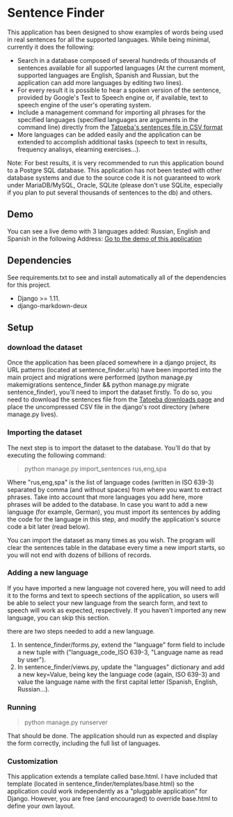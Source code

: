 # Sentence Finder

This application has been designed to show examples of words being used in real sentences for all the supported languages. While being minimal, currently it does the following:

* Search in a database composed of several hundreds of thousands of sentences available for all supported languages (At the current moment, supported languages are English, Spanish and Russian, but the application can add more languages by editing two lines).
* For every result it is possible to hear a spoken version of the sentence, provided by Google's Text to Speech engine or, if available, text to speech engine of the user's operating system.
* Include a management command for importing all phrases for the specified languages (specified languages are arguments in the command line) directly from the [Tatoeba's sentences file in CSV format](https://tatoeba.org/)
* More languages can be added easily and the application can be extended to accomplish additional tasks (speech to text in results, frequency analisys, elearning exercises...).

Note: For best results, it is very recommended to run this application bound to a Postgre SQL database. This application has not been tested with other database systems and due to the source code it is not guaranteed to work under MariaDB/MySQL, Oracle, SQLite (please don't use SQLite, especially if you plan to put several thousands of sentences to the db) and others.

## Demo

You can see a live demo with 3 languages added: Russian, English and Spanish in the following Address: [Go to the demo of this application](https://manuelcortez.net/find_sentences)

## Dependencies

See requirements.txt to see and install automatically all of the dependencies for this project.

* Django >= 1.11.
* django-markdown-deux

## Setup

### download the dataset

Once the application has been placed somewhere in a django project, its URL patterns (located at sentence_finder.urls) have been imported into the main project and migrations were performed (python manage.py makemigrations sentence_finder && python manage.py migrate sentence_finder), you'll need to import the dataset firstly. To do so, you need to download the sentences file from the [Tatoeba downloads page](https://tatoeba.org/downloads) and place the uncompressed CSV file in the django's root directory (where manage.py lives).

### Importing the dataset

The next step is to import the dataset to the database. You'll do that by executing the following command:

> python manage.py import_sentences rus,eng,spa

Where "rus,eng,spa" is the list of language codes (written in ISO 639-3) separated by comma (and without spaces) from where you want to extract phrases. Take into account that more languages you add here, more phrases will be added to the database. In case you want to add a new language (for example, German), you must import its sentences by adding the code for the language in this step, and modify the application's source code a bit later (read below).

You can import the dataset as many times as you wish. The program will clear the sentences table in the database every time a new import starts, so you will not end with dozens of billions of records.

### Adding a new language

If you have imported a new language not covered here, you will need to add it to the forms and text to speech sections of the application, so users will be able to select your new language from the search form, and text to speech will work as expected, respectively. If you haven't imported any new language, you can skip this section.

there are two steps needed to add a new language.

1. In sentence_finder/forms.py, extend the "language" form field to include a new tuple with ("language_code_ISO 639-3, "Language name as read by user").
2. In sentence_finder/views.py, update the "languages" dictionary and add a new key=Value, being key the language code (again, ISO 639-3) and value the language name with the first capital letter (Spanish, English, Russian...).

### Running

> python manage.py runserver

That should be done. The application should run as expected and display the form correctly, including the full list of languages.

### Customization

This application extends a template called base.html. I have included that template (located in sentence_finder/templates/base.html) so the application could work independently as a "pluggable application" for Django. However, you are free (and encouraged) to override base.html to define your own layout.

